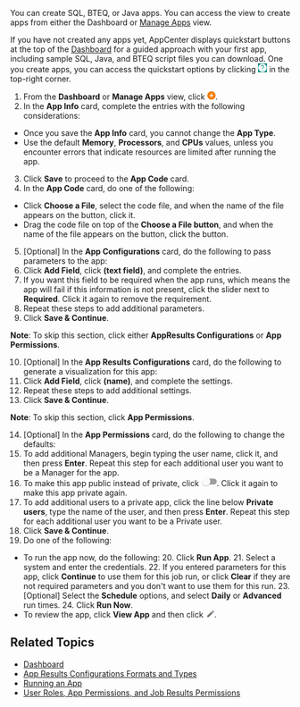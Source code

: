 You can create SQL, BTEQ, or Java apps. You can access the view to create apps from either the Dashboard or [Manage Apps](managing-apps.md) view. 

If you have not created any apps yet, AppCenter displays quickstart buttons at the top of the [Dashboard](overview.md) for a guided approach with your first app, including sample SQL, Java, and BTEQ script files you can download. One you create apps, you can access the quickstart options by clicking ![app quickstart buttons](images/app-question.png) in the top-right corner.

1. From the **Dashboard** or **Manage Apps** view, click ![create app button](images/add-orange.png). 
2. In the **App Info** card, complete the entries with the following considerations:
  * Once you save the **App Info** card, you cannot change the **App Type**.
  * Use the default **Memory**, **Processors**, and **CPUs** values, unless you encounter errors that indicate resources are limited after running the app.
3. Click **Save** to proceed to the **App Code** card.
4. In the **App Code** card, do one of the following:
  * Click **Choose a File**, select the code file, and when the name of the file appears on the button, click it.
  * Drag the code file on top of the **Choose a File button**, and when the name of the file appears on the button, click the button.
5. [Optional] In the **App Configurations** card, do the following to pass parameters to the app:
  6. Click **Add Field**, click **(text field)**, and complete the entries. 
  7. If you want this field to be required when the app runs, which means the app will fail if this information is not present, click the slider next to **Required**. Click it again to remove the requirement.
  8. Repeat these steps to add additional parameters.
  9. Click **Save & Continue**.

   **Note**:  To skip this section, click either **AppResults Configurations** or **App Permissions**.
   
10. [Optional] In the **App Results Configurations** card, do the following to generate a visualization for this app:
   11. Click **Add Field**, click **(name)**, and complete the settings. 
   12. Repeat these steps to add additional settings.
   13. Click **Save & Continue**. 
 
  **Note**:  To skip this section, click **App Permissions**.

14. [Optional] In the **App Permissions** card, do the following to change the defaults:
   15. To add additional Managers, begin typing the user name, click it, and then press **Enter**. Repeat this step for each additional user you want to be a Manager for the app.
   16. To make this app public instead of private, click ![privacy off button](images/slider-off.png). Click it again to make this app private again.
   17. To add additional users to a private app, click the line below **Private users**, type the name of the user, and then press **Enter**. Repeat this step for each additional user you want to be a Private user.
18. Click **Save & Continue**.
19. Do one of the following:
   * To run the app now, do the following:
      20. Click **Run App**.
      21. Select a system and enter the credentials.
      22. If you entered parameters for this app, click **Continue** to use them for this job run, or click **Clear** if they are not required parameters and you don't want to use them for this run.
      23. [Optional] Select the **Schedule** options, and select **Daily** or **Advanced** run times.
      24. Click **Run Now**.
   * To review the app, click **View App** and then click ![edit button](images/edit-app.png).

## Related Topics
* [Dashboard](overview.md)
* [App Results Configurations Formats and Types](app-results-configuration-formats.md)
* [Running an App](running-app.md)
* [User Roles, App Permissions, and Job Results Permissions](app-permission-user-role.md)
